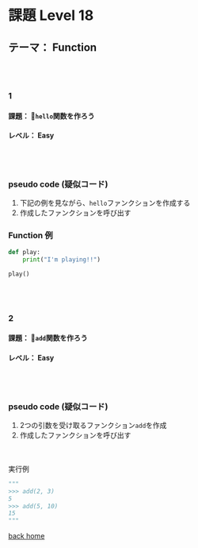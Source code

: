 # 課題  Level 18
## テーマ： Function

<br></br>
### 1
#### 課題： `hello`関数を作ろう
#### レベル： Easy
<br></br>
### pseudo code (疑似コード)
1. 下記の例を見ながら、`hello`ファンクションを作成する
2. 作成したファンクションを呼び出す
### Function 例
```python
def play:
    print("I'm playing!!")

play()
```
<br></br>
### 2
#### 課題： `add`関数を作ろう
#### レベル： Easy
<br></br>
### pseudo code (疑似コード)
1. 2つの引数を受け取るファンクション`add`を作成
2. 作成したファンクションを呼び出す

<br></br>
実行例
```python
"""
>>> add(2, 3) 
5
>>> add(5, 10)
15
"""
```

[back home](https://github.com/Seigakuin/todays_task)
